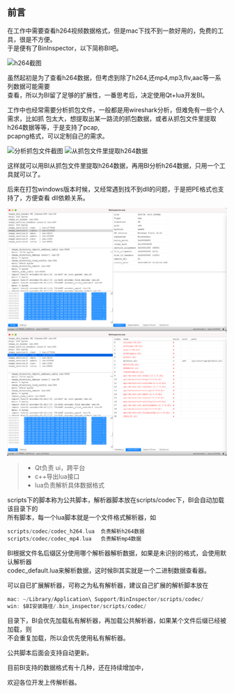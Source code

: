 ## 前言

在工作中需要查看h264视频数据格式，但是mac下找不到一款好用的，免费的工具，很是不方便。  
于是便有了BinInspector，以下简称BI吧。  

![h264截图](../screenshots/mac_h264.png)  


虽然起初是为了查看h264数据，但考虑到除了h264,还mp4,mp3,flv,aac等一系列数据可能需要  
查看，所以为BI留了足够的扩展性，一番思考后，决定使用Qt+lua开发BI。  

工作中也经常需要分析抓包文件，一般都是用wireshark分析，但难免有一些个人需求，比如抓
包太大，想提取出某一路流的抓包数据，或者从抓包文件里提取h264数据等等，于是支持了pcap,   
pcapng格式，可以定制自己的需求。  

![分析抓包文件截图](../screenshots/mac_pcap.png)
![从抓包文件里提取h264数据](../screenshots/mac_pcap_rtp_extract_h264.png)

这样就可以用BI从抓包文件里提取h264数据，再用BI分析h264数据，只用一个工具就可以了。  

后来在打包windows版本时候，又经常遇到找不到dll的问题，于是把PE格式也支持了，方便查看
dll依赖关系。  

![PE截图](../screenshots/mac_exe.png)
![DLL依赖截图](../screenshots/mac_exe_depend_dll.png)  

> * Qt负责 ui，跨平台  
> * c++导出lua接口  
> * lua负责解析具体数据格式  

scripts下的脚本称为公共脚本，解析器脚本放在scripts/codec下，BI会自动加载该目录下的  
所有脚本，每一个lua脚本就是一个文件格式解析器，如  
```c
scripts/codec/codec_h264.lua  负责解析h264数据    
scripts/codec/codec_mp4.lua   负责解析mp4数据  
```

BI根据文件名后缀区分使用哪个解析器解析数据，如果是未识别的格式，会使用默认解析器  
codec_default.lua来解析数据，这时候BI其实就是一个二进制数据查看器。  

可以自已扩展解析器，可称之为私有解析器，建议自己扩展的解析脚本放在  
```c
mac: ~/Library/Application\ Support/BinInspector/scripts/codec/         
win: $BI安装路径/.bin_inspector/scripts/codec/
```
目录下，BI会优先加载私有解析器，再加载公共解析器，如果某个文件后缀已经被加载，则  
不会重复加载，所以会优先使用私有解析器。  

公共脚本后面会支持自动更新。  

目前BI支持的数据格式有十几种，还在持续增加中， 


欢迎各位开发上传解析器。 
